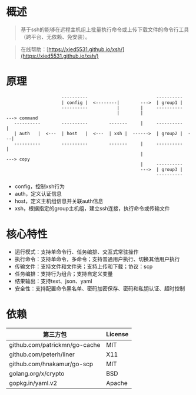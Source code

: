 # 概述

> 基于ssh的能够在远程主机组上批量执行命令或上传下载文件的命令行工具（跨平台、无依赖、免安装）。

> 在线帮助：[https://xied5531.github.io/xsh/](https://xied5531.github.io/xsh/)

# 原理

```
                     ----------                          ----------    
                     | config |  <--------|        --->  | group1 |    
                     ----------           |        |     ----------    
                                          |        |                    ---> command
   ----------        ----------        -------     |     ----------     |
   | auth   |  <---  | host   |  <---  | xsh |  ------>  | group2 |  ---|
   ----------        ----------        -------     |     ----------     |
                                                   |                    ---> copy
                                                   |     ----------        
                                                   --->  | group3 |
                                                         ----------           
```

- config，控制xsh行为
- auth，定义认证信息
- host，定义主机组信息并关联auth信息
- xsh，根据指定的group主机组，建立ssh连接，执行命令或传输文件

# 核心特性

- 运行模式：支持单命令行、任务编排、交互式常驻操作
- 执行命令：支持单命令，多命令；支持普通用户执行、切换其他用户执行
- 传输文件：支持文件和文件夹；支持上传和下载；协议：scp
- 任务编排：支持行为组合；支持自定义变量
- 结果输出：支持text、json、yaml
- 安全性：支持配置命令黑名单、密码加密保存、密码和私钥认证、超时控制

# 依赖

| 第三方包 | License |
| ------ | ------ |
| github.com/patrickmn/go-cache | MIT |
| github.com/peterh/liner | X11 |
| github.com/hnakamur/go-scp | MIT |
| golang.org/x/crypto | BSD |
| gopkg.in/yaml.v2 | Apache |
